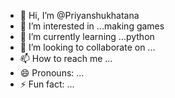 - 👋 Hi, I’m @Priyanshukhatana
- 👀 I’m interested in ...making games
- 🌱 I’m currently learning ...python
- 💞️ I’m looking to collaborate on ...
- 📫 How to reach me ...
- 😄 Pronouns: ...
- ⚡ Fun fact: ...

<!---
Priyanshukhatana/Priyanshukhatana is a ✨ special ✨ repository because its `README.md` (this file) appears on your GitHub profile.
You can click the Preview link to take a look at your changes.
--->
